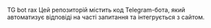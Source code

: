 TG bot rax
Цей репозиторій містить код Telegram-бота, який автоматизує відповіді на часті запитання та інтегрується з сайтом.
